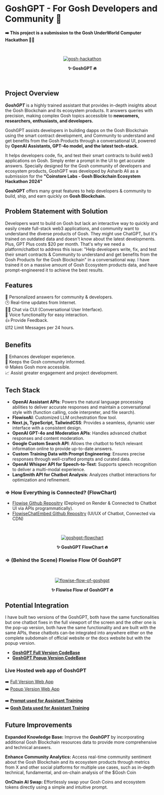 # GoshGPT - For Gosh Developers and Community 🤖

**➡️ This project is a submission to the Gosh UnderWorld Computer Hackathon 👨‍💻**

<br>
<p style="text-align: center" align="center">
<a href="https://ibb.co/PGgHpgH"><img src="https://i.ibb.co/TMt3Xt3/gosh-hackathon.png" alt="gosh-hackathon" border="0"></a>
<div align="center"> <strong> ✨ GoshGPT 🔥 </strong> </p>
</div>
<br>

## Project Overview

***GoshGPT*** is a highly trained assistant that provides in-depth insights about the Gosh Blockchain and its ecosystem products. It answers queries with precision, making complex Gosh topics accessible to **newcomers, researchers, enthusiasts, and developers.** <br>

GoshGPT assists developers in building dapps on the Gosh Blockchain using the smart contract development, and Community to understand and get benefits from the Gosh Products through a conversational UI, powered by **OpenAI Assistants, GPT-4o model, and the latest tech-stack.** <br>

It helps developers code, fix, and test their smart contracts to build web3 applications on Gosh. Simply enter a prompt in the UI to get accurate answers. Specially designed for the Gosh community of developers and ecosystem products, GoshGPT was developed by Asharib Ali as a submission for the **"Coinstore Labs - Gosh Blockchain Ecosystem Hackathon 2024"** <br>

**GoshGPT** offers many great features to help developers & community to build, ship, and earn quickly on **Gosh Blockchain.** <br>

## Problem Statement with Solution

Developers want to build on Gosh but lack an interactive way to quickly and easily create full-stack web3 applications, and community want to understand the diverse products of Gosh. They might use ChatGPT, but it's trained on outdated data and doesn't know about the latest developments. Plus, GPT Plus costs $20 per month. That's why we need a platform/chatbot to address this issue: "Help developers write, fix, and test their smart contracts & Community to understand and get benefits from the Gosh Products for the Gosh Blockchain" in a conversational way. I have trained it on a massive amount of Gosh Ecosystem products data, and have prompt-engineered it to achieve the best results.

## Features

🎯 Personalized answers for community & developers. <br>
🕒 Real-time updates from Internet. <br>
👨‍💻 Chat via CUI (Conversational User Interface). <br>
🎤 Voice functionality for easy interaction. <br>
👍 Provide Feedback. <br>
☑️12 Limit Messages per 24 hours. <br>

## Benefits

🌟 Enhances developer experience. <br>
📰 Keeps the Gosh community informed. <br>
🌐 Makes Gosh more accessible. <br>
📈 Assist greater engagement and project development. <br>

## Tech Stack

- **OpenAI Assistant APIs**: Powers the natural language processing abilities to deliver accurate responses and maintain a conversational style with (function calling, code interpreter, and file search).
- **FlowiseAI**: Customized LLM orchestration flow tool.
- **Next.js, TypeScript, TailwindCSS**: Provides a seamless, dynamic user interface with a consistent design.
- **OpenAI GPT-4o and Moderation APIs**: Handles advanced chatbot responses and content moderation.
- **Google Custom Search API**: Allows the chatbot to fetch relevant information online to provide up-to-date answers.
- **Custom Training Data with Prompt Engineering**: Ensures precise responses through well-crafted prompts and curated data.
- **OpenAI Whisper API for Speech-to-Text**: Supports speech recognition to deliver a multi-modal experience.
- **LangSmith API for Chatbot Analysis**: Analyzes chatbot interactions for optimization and refinement.

### **=> How Everything is Connected? (FlowChart)**

- [Flowise Github Repositry](https://github.com/AsharibAli/flowise) (Deployed on Render & Connected to Chatbot UI via APIs programmatically).
- [FlowiseChatEmbed Github Repositry](https://github.com/AsharibAli/FlowiseChatEmbed) (UI/UX of Chatbot, Connected via CDN)

<br>
<p style="text-align: center" align="center">
<a href="https://ibb.co/Dwgg3XH"><img src="https://i.ibb.co/zPHHKcT/goshgpt-flowchart.png" alt="goshgpt-flowchart" border="0"></a>
<div align="center"> <strong> ✨ GoshGPT FlowChart 🔥 </strong> </p>
</div>

### **=> (Behind the Scene) Flowise Flow Of GoshGPT**
<br>
<p style="text-align: center" align="center">
<a href="https://ibb.co/VpT3X8T"><img src="https://i.ibb.co/gFJ6sCJ/flowise-flow-of-goshgpt.png" alt="flowise-flow-of-goshgpt" border="0"></a>
<div align="center"> <strong> ✨ Flowise Flow of GoshGPT 🔥 </strong> </p>
</div>

## Potential Integration

I have built two versions of the GoshGPT, both have the same functionalities but one chatbot fixes in the full viewport of the screen and the other one is the pop-up version, both have the same functionality and are built with the same APIs, these chatbots can-be integrated into anywhere either on the complete subdomain of official website or the docs website but with the popup version.

- **[GoshGPT Full Version CodeBase](./Gosh-gpt/)**
- **[GoshGPT Popup Version CodeBase](./Gosh-gpt-popup/)**

### Live Hosted web app of GoshGPT

➡️ [Full Version Web App](https://GoshGPT.vercel.app/) <br>
➡️ [Popup Version Web App](https://GoshGPT-popup.vercel.app/) <br>

➡️ **[Prompt used for Assistant Training](./prompt-engineering/prompt.md)** <br>
➡️ **[Gosh Data used for Assistant Training](./data/)** <br>

## Future Improvements

**Expanded Knowledge Base:** Improve the ***GoshGPT*** by incorporating additional Gosh Blockchain resources data to provide more comprehensive and technical answers.<br>

**Enhance Community Analytics:** Access real-time community sentiment about the Gosh Blockchain and its ecosystem products through metrics from X and other social platforms for multiple use cases, such as in-depth technical, fundamental, and on-chain analysis of the $Gosh Coin<br>

**OnChain AI Swap:** Effortlessly swap your Gosh Coins and ecosystem tokens directly using a simple and intuitive prompt.